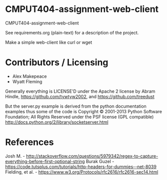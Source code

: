 CMPUT404-assignment-web-client
==============================

CMPUT404-assignment-web-client

See requirements.org (plain-text) for a description of the project.

Make a simple web-client like curl or wget

Contributors / Licensing
========================
* Alex Makepeace
* Wyatt Fleming

Generally everything is LICENSE'D under the Apache 2 license by Abram Hindle, 
https://github.com/tywtyw2002, and https://github.com/treedust

But the server.py example is derived from the python documentation
examples thus some of the code is Copyright © 2001-2013 Python
Software Foundation; All Rights Reserved under the PSF license (GPL
compatible) http://docs.python.org/2/library/socketserver.html

References
==========
Josh M. - http://stackoverflow.com/questions/5979342/regex-to-capture-everything-before-first-optional-string
Burak Guzel - https://code.tutsplus.com/tutorials/http-headers-for-dummies--net-8039
Fielding, et al. - https://www.w3.org/Protocols/rfc2616/rfc2616-sec14.html
